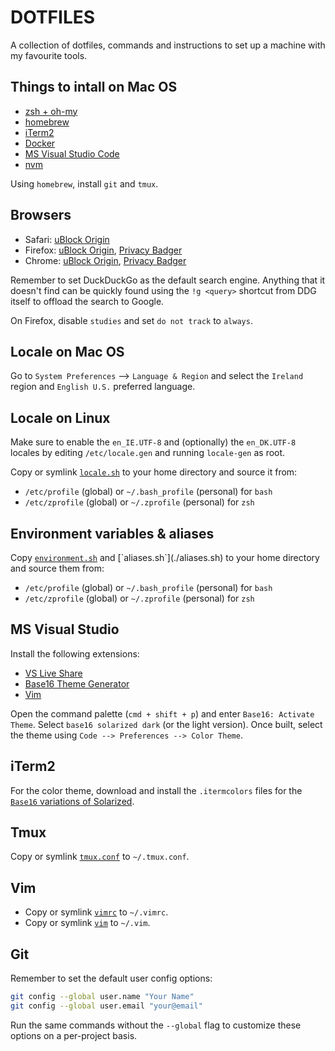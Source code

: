 
# DOTFILES

A collection of dotfiles, commands and instructions to set up a machine with my favourite tools.

## Things to intall on Mac OS

- [zsh + oh-my](https://ohmyz.sh)
- [homebrew](https://brew.sh)
- [iTerm2](https://www.iterm2.com)
- [Docker](#)
- [MS Visual Studio Code](https://code.visualstudio.com)
- [nvm](https://github.com/creationix/nvm)

Using `homebrew`, install `git` and `tmux`.

## Browsers

- Safari: [uBlock Origin](#)
- Firefox: [uBlock Origin](https://addons.mozilla.org/en-US/firefox/addon/ublock-origin/), [Privacy Badger](https://www.eff.org/privacybadger)
- Chrome: [uBlock Origin](https://chrome.google.com/webstore/detail/ublock-origin/cjpalhdlnbpafiamejdnhcphjbkeiagm), [Privacy Badger](https://www.eff.org/privacybadger)

Remember to set DuckDuckGo as the default search engine. Anything that it doesn't find can be quickly found using the `!g <query>` shortcut from DDG itself to offload the search to Google.

On Firefox, disable `studies` and set `do not track` to `always`. 

## Locale on Mac OS

Go to `System Preferences` --> `Language & Region` and select the `Ireland` region and `English U.S.` preferred language.

## Locale on Linux

Make sure to enable the `en_IE.UTF-8` and (optionally) the `en_DK.UTF-8` locales by editing `/etc/locale.gen` and running `locale-gen` as root. 

Copy or symlink [`locale.sh`](./locale.sh) to your home directory and source it from:

- `/etc/profile` (global) or `~/.bash_profile` (personal) for `bash` 
- `/etc/zprofile` (global) or `~/.zprofile` (personal) for `zsh`

## Environment variables & aliases

Copy [`environment.sh`]('./environment.sh`) and [`aliases.sh`](./aliases.sh) to your home directory and source them from: 

- `/etc/profile` (global) or `~/.bash_profile` (personal) for `bash` 
- `/etc/zprofile` (global) or `~/.zprofile` (personal) for `zsh`

## MS Visual Studio

Install the following extensions:

- [VS Live Share](#)
- [Base16 Theme Generator](https://marketplace.visualstudio.com/items?itemName=golf1052.base16-generator)
- [Vim](#)

Open the command palette (`cmd + shift + p`) and enter `Base16: Activate Theme`. Select `base16 solarized dark` (or the light version). Once built, select the theme using `Code --> Preferences --> Color Theme`.

## iTerm2

For the color theme, download and install the `.itermcolors` files for the [`Base16` variations of Solarized](https://github.com/chriskempson/base16-iterm2).

## Tmux

Copy or symlink [`tmux.conf`](./tmux.conf) to `~/.tmux.conf`.

## Vim

- Copy or symlink [`vimrc`](./vimrc) to `~/.vimrc`.
- Copy or symlink [`vim`](./vim) to `~/.vim`.

## Git

Remember to set the default user config options:

```sh
git config --global user.name "Your Name"
git config --global user.email "your@email"
```

Run the same commands without the `--global` flag to customize these options on a per-project basis.

